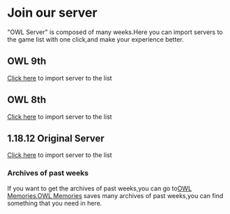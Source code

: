 # Join our server
  "OWL Server" is composed of many weeks.Here you can import servers to the game list with one click,and make your experience better.

## OWL 9th
[Click here](minecraft://?addExternalServer=OWL-9th|kupars.top:19132) to import server to the list

## OWL 8th
[Click here](minecraft://?addExternalServer=OWL-8th|8th.kupars.top:19132) to import server to the list

## 1.18.12 Original Server
[Click here](minecraft://?addExternalServer=OWL-origin|8th.kupars.top:19133) to import server to the list

### Archives of past weeks
If you want to get the archives of past weeks,you can go to[OWL Memories](https://lib.kupars.top/wiki/OWL-Memories.html),[OWL Memories](https://lib.kupars.top/wiki/OWL-Memories.html) saves many archives of past weeks,you can find something that you need in here.
